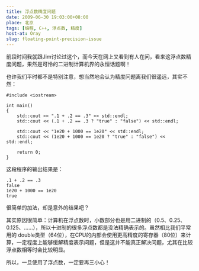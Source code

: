 ```yaml
---
title: 浮点数精度问题
date: 2009-06-30 19:03:00+08:00
place: 北京
tags: [编程, C++, 浮点数, 精度]
host-at: Oray
slug: floating-point-precision-issue
---
```

前段时间我就跟Jim讨论过这个，而今天在网上又看到有人在问，看来这浮点数精度问题，果然是可怜的二进制计算机界的永恒话题啊！

也许我们平时都不是特别注意，想当然地会认为精度问题离我们很遥远，其实不然：

    #include <iostream>

    int main()
    {
        std::cout << ".1 + .2 == .3" << std::endl;
        std::cout << (.1 + .2 == .3 ? "true" : "false") << std::endl;

        std::cout << "1e20 + 1000 == 1e20" << std::endl;
        std::cout << (1e20 + 1000 == 1e20 ? "true" : "false") << std::endl;

        return 0;
    }

这段程序的输出结果是：

    .1 + .2 == .3
    false
    1e20 + 1000 == 1e20
    true

很简单的加法，却是意外的结果吧？

其实原因很简单：计算机在浮点数时，小数部分也是用二进制的（0.5、0.25、0.125、……），所以十进制的很多浮点数都是没法精确表示的。虽然相比我们平常用的 double类型（64位），在CPU的内部会使用更高精度的寄存器（80位）来计算，一定程度上能够缓解精度表示问题，但是这并不能真正解决问题，尤其在比较浮点数相等时会比较明显。

所以，一旦使用了浮点数，一定要再三小心！
